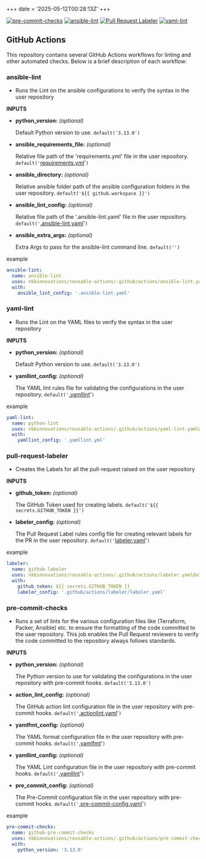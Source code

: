 +++
date = '2025-05-12T00:28:13Z'
+++


[![pre-commit-checks](https://github.com/nkbinnovations/reusable-actions/actions/workflows/pre-commit-checks.yaml/badge.svg)](https://github.com/nkbinnovations/reusable-actions/actions/workflows/pre-commit-checks.yaml)
[![ansible-lint](https://github.com/nkbinnovations/reusable-actions/actions/workflows/ansible-lint.yaml/badge.svg)](https://github.com/nkbinnovations/reusable-actions/actions/workflows/ansible-lint.yaml)
[![Pull Request Labeler](https://github.com/nkbinnovations/reusable-actions/actions/workflows/labeler.yaml/badge.svg)](https://github.com/nkbinnovations/reusable-actions/actions/workflows/labeler.yaml)
[![yaml-lint](https://github.com/nkbinnovations/reusable-actions/actions/workflows/yaml-lint.yaml/badge.svg)](https://github.com/nkbinnovations/reusable-actions/actions/workflows/yaml-lint.yaml)
## GitHub Actions

This repository contains several GitHub Actions workflows for linting and other automated checks. Below is a brief description of each workflow:


### ansible-lint
  * Runs the Lint on the ansible configurations to verify the syntax in the user repository

  **INPUTS**

  - **python_version:** *(optional)*

    Default Python version to use. `default('3.13.0')`

  - **ansible_requirements_file:** *(optional)*

    Relative file path of the 'requirements.yml' file in the user repository. `default('`[requirements.yml](https://github.com/nkbinnovations/reusable-actions/blob/main/.github/actions/ansible-lint/requirements.yml)'`)`

  - **ansible_directory:** *(optional)*

    Relative ansible folder path of the ansible configuration folders in the user repository. `default('${{ github.workspace }}')`

  - **ansible_lint_config:** *(optional)*

    Relative file path of the '.ansible-lint.yaml' file in the user repository. `default('`[.ansible-lint.yaml](https://github.com/nkbinnovations/reusable-actions/blob/main/.github/actions/ansible-lint/.ansible-lint.yaml)'`)`

  - **ansible_extra_args:** *(optional)*

    Extra Args to pass for the ansible-lint command line. `default('')`


  example
  ```YAML
  ansible-lint:
    name: ansible-lint
    uses: nkbinnovations/reusable-actions/.github/actions/ansible-lint.yaml@v2 # best to use the SHA instead of tags for immutable code.
    with:
      ansible_lint_config: '.ansible-lint.yaml'
  ```

### yaml-lint
  * Runs the Lint on the YAML files to verify the syntax in the user repository

  **INPUTS**

  - **python_version:** *(optional)*

    Default Python version to use. `default('3.13.0')`

  - **yamllint_config:** *(optional)*

    The YAML lint rules file for validating the configurations in the user repository. `default('`[.yamllint](https://github.com/nkbinnovations/reusable-actions/blob/main/.github/actions/yaml-lint/.yamllint)'`)`

  example
  ```YAML
  yaml-lint:
    name: python-lint
    uses: nkbinnovations/reusable-actions/.github/actions/yaml-lint.yaml@v2 # best to use the SHA instead of tags for immutable code.
    with:
      yamllint_config: '.yamllint.yml'
  ```

### pull-request-labeler
  * Creates the Labels for all the pull-request raised on the user repository

  **INPUTS**

  - **github_token:** *(optional)*

    The GitHub Token used for creating labels. `default('${{ secrets.GITHUB_TOKEN }}')`

  - **labeler_config:** *(optional)*

    The Pull Request Label rules config file for creating relevant labels for the PR in the user repository. `default('`[labeler.yaml](https://github.com/nkbinnovations/reusable-actions/blob/main/.github/actions/labeler/labeler.yaml)'`)`

  example
  ```YAML
  labeler:
    name: github-labeler
    uses: nkbinnovations/reusable-actions/.github/actions/labeler.yaml@v2 # best to use the SHA instead of tags for immutable code.
    with:
      github_token: ${{ secrets.GITHUB_TOKEN }}
      labeler_config: '.github/actions/labeler/labeler.yaml'
  ```

### pre-commit-checks
  * Runs a set of lints for the various configuration files like (Terraform, Packer, Ansible) etc. to ensure the formatting of the code committed to the user repository.
  This job enables the Pull Request reviewers to verify the code committed to the repository always follows standards.

  **INPUTS**

  - **python_version:** *(optional)*

    The Python version to use for validating the configurations in the user repository with pre-commit hooks. `default('3.13.0')`

  - **action_lint_config:** *(optional)*

    The GitHub action lint configuration file in the user repository with pre-commit hooks. `default('`[.actionlint.yaml](https://github.com/nkbinnovations/reusable-actions/blob/main/.github/actions/pre-commit/.actionlint.yaml)'`)`

  - **yamlfmt_config:** *(optional)*

    The YAML format configuration file in the user repository with pre-commit hooks. `default('`[.yamlfmt](https://github.com/nkbinnovations/reusable-actions/blob/main/.github/actions/pre-commit/.yamlfmt)'`)`

  - **yamllint_config:** *(optional)*

    The YAML Lint configuration file in the user repository with pre-commit hooks. `default('`[.yamllint](https://github.com/nkbinnovations/reusable-actions/blob/main/.github/actions/pre-commit/.yamllint)'`)`

  - **pre_commit_config:** *(optional)*

    The Pre-Commit configuration file in the user repository with pre-commit hooks. `default('`[.pre-commit-config.yaml](https://github.com/nkbinnovations/reusable-actions/blob/main/.github/actions/pre-commit/.pre-commit-config.yaml)'`)`

  example
  ```YAML
  pre-commit-checks:
    name: github-pre-commit-checks
    uses: nkbinnovations/reusable-actions/.github/actions/pre-commit-checks.yaml@v2 # best to use the SHA instead of tags for immutable code.
    with:
      python_version: '3.13.0'
  ```
